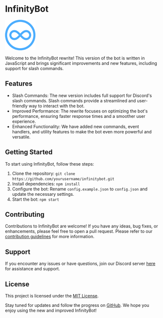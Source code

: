 # InfinityBot

<img src="infinity.svg" alt="Infinity Bot Logo" width="100" height="100">


Welcome to the InfinityBot rewrite! This version of the bot is written in JavaScript and brings significant improvements and new features, including support for slash commands.

## Features
- Slash Commands: The new version includes full support for Discord's slash commands. Slash commands provide a streamlined and user-friendly way to interact with the bot.
- Improved Performance: The rewrite focuses on optimizing the bot's performance, ensuring faster response times and a smoother user experience.
- Enhanced Functionality: We have added new commands, event handlers, and utility features to make the bot even more powerful and versatile.

## Getting Started
To start using InfinityBot, follow these steps:

1. Clone the repository: `git clone https://github.com/yourusername/infinitybot.git`
2. Install dependencies: `npm install`
3. Configure the bot: Rename `config.example.json` to `config.json` and update the necessary settings.
4. Start the bot: `npm start`

## Contributing
Contributions to InfinityBot are welcome! If you have any ideas, bug fixes, or enhancements, please feel free to open a pull request. Please refer to our [contribution guidelines](CONTRIBUTING.md) for more information.

## Support
If you encounter any issues or have questions, join our Discord server [here](https://discord.gg/sJySzERPxu) for assistance and support.

## License
This project is licensed under the [MIT License](LICENSE).

Stay tuned for updates and follow the progress on [GitHub](https://github.com/yourusername/infinitybot). We hope you enjoy using the new and improved InfinityBot!
